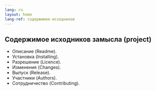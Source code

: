 ```yaml
---
lang: ru
layout: home
lang-ref: содержимое-исходников
---
```


## Содержимое исходников замысла (project)

- Описание (Readme).
- Установка (Installing).
- Разрешение (Licence).
- Изменения (Changes).
- Выпуск (Release).
- Участники (Authors).
- Сотрудничество (Contributing).
